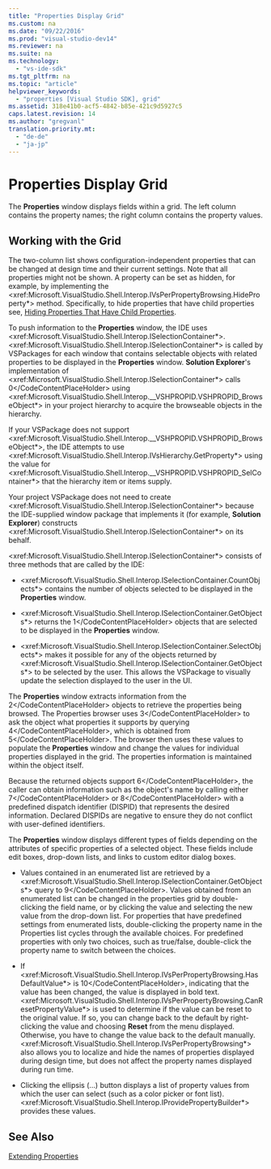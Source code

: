 ```yaml
---
title: "Properties Display Grid"
ms.custom: na
ms.date: "09/22/2016"
ms.prod: "visual-studio-dev14"
ms.reviewer: na
ms.suite: na
ms.technology: 
  - "vs-ide-sdk"
ms.tgt_pltfrm: na
ms.topic: "article"
helpviewer_keywords: 
  - "properties [Visual Studio SDK], grid"
ms.assetid: 318e41b0-acf5-4842-b85e-421c9d5927c5
caps.latest.revision: 14
ms.author: "gregvanl"
translation.priority.mt: 
  - "de-de"
  - "ja-jp"
---
```

# Properties Display Grid
The **Properties** window displays fields within a grid. The left column contains the property names; the right column contains the property values.  
  
## Working with the Grid  
 The two-column list shows configuration-independent properties that can be changed at design time and their current settings. Note that all properties might not be shown. A property can be set as hidden, for example, by implementing the \<xref:Microsoft.VisualStudio.Shell.Interop.IVsPerPropertyBrowsing.HideProperty*> method. Specifically, to hide properties that have child properties see, [Hiding Properties That Have Child Properties](../vs140/hiding-properties-that-have-child-properties.md).  
  
 To push information to the **Properties** window, the IDE uses \<xref:Microsoft.VisualStudio.Shell.Interop.ISelectionContainer*>. \<xref:Microsoft.VisualStudio.Shell.Interop.ISelectionContainer*> is called by VSPackages for each window that contains selectable objects with related properties to be displayed in the **Properties** window. **Solution Explorer**'s implementation of \<xref:Microsoft.VisualStudio.Shell.Interop.ISelectionContainer*> calls <CodeContentPlaceHolder>0\</CodeContentPlaceHolder> using \<xref:Microsoft.VisualStudio.Shell.Interop.__VSHPROPID.VSHPROPID_BrowseObject*> in your project hierarchy to acquire the browseable objects in the hierarchy.  
  
 If your VSPackage does not support \<xref:Microsoft.VisualStudio.Shell.Interop.__VSHPROPID.VSHPROPID_BrowseObject*>, the IDE attempts to use \<xref:Microsoft.VisualStudio.Shell.Interop.IVsHierarchy.GetProperty*> using the value for \<xref:Microsoft.VisualStudio.Shell.Interop.__VSHPROPID.VSHPROPID_SelContainer*> that the hierarchy item or items supply.  
  
 Your project VSPackage does not need to create \<xref:Microsoft.VisualStudio.Shell.Interop.ISelectionContainer*> because the IDE-supplied window package that implements it (for example, **Solution Explorer**) constructs \<xref:Microsoft.VisualStudio.Shell.Interop.ISelectionContainer*> on its behalf.  
  
 \<xref:Microsoft.VisualStudio.Shell.Interop.ISelectionContainer*> consists of three methods that are called by the IDE:  
  
-   \<xref:Microsoft.VisualStudio.Shell.Interop.ISelectionContainer.CountObjects*> contains the number of objects selected to be displayed in the **Properties** window.  
  
-   \<xref:Microsoft.VisualStudio.Shell.Interop.ISelectionContainer.GetObjects*> returns the <CodeContentPlaceHolder>1\</CodeContentPlaceHolder> objects that are selected to be displayed in the **Properties** window.  
  
-   \<xref:Microsoft.VisualStudio.Shell.Interop.ISelectionContainer.SelectObjects*> makes it possible for any of the objects returned by \<xref:Microsoft.VisualStudio.Shell.Interop.ISelectionContainer.GetObjects*> to be selected by the user. This allows the VSPackage to visually update the selection displayed to the user in the UI.  
  
 The **Properties** window extracts information from the <CodeContentPlaceHolder>2\</CodeContentPlaceHolder> objects to retrieve the properties being browsed. The Properties browser uses <CodeContentPlaceHolder>3\</CodeContentPlaceHolder> to ask the object what properties it supports by querying <CodeContentPlaceHolder>4\</CodeContentPlaceHolder>, which is obtained from <CodeContentPlaceHolder>5\</CodeContentPlaceHolder>. The browser then uses these values to populate the **Properties** window and change the values for individual properties displayed in the grid. The properties information is maintained within the object itself.  
  
 Because the returned objects support <CodeContentPlaceHolder>6\</CodeContentPlaceHolder>, the caller can obtain information such as the object's name by calling either <CodeContentPlaceHolder>7\</CodeContentPlaceHolder> or <CodeContentPlaceHolder>8\</CodeContentPlaceHolder> with a predefined dispatch identifier (DISPID) that represents the desired information. Declared DISPIDs are negative to ensure they do not conflict with user-defined identifiers.  
  
 The **Properties** window displays different types of fields depending on the attributes of specific properties of a selected object. These fields include edit boxes, drop-down lists, and links to custom editor dialog boxes.  
  
-   Values contained in an enumerated list are retrieved by a \<xref:Microsoft.VisualStudio.Shell.Interop.ISelectionContainer.GetObjects*> query to <CodeContentPlaceHolder>9\</CodeContentPlaceHolder>. Values obtained from an enumerated list can be changed in the properties grid by double-clicking the field name, or by clicking the value and selecting the new value from the drop-down list. For properties that have predefined settings from enumerated lists, double-clicking the property name in the Properties list cycles through the available choices. For predefined properties with only two choices, such as true/false, double-click the property name to switch between the choices.  
  
-   If \<xref:Microsoft.VisualStudio.Shell.Interop.IVsPerPropertyBrowsing.HasDefaultValue*> is <CodeContentPlaceHolder>10\</CodeContentPlaceHolder>, indicating that the value has been changed, the value is displayed in bold text. \<xref:Microsoft.VisualStudio.Shell.Interop.IVsPerPropertyBrowsing.CanResetPropertyValue*> is used to determine if the value can be reset to the original value. If so, you can change back to the default by right-clicking the value and choosing **Reset** from the menu displayed. Otherwise, you have to change the value back to the default manually. \<xref:Microsoft.VisualStudio.Shell.Interop.IVsPerPropertyBrowsing*> also allows you to localize and hide the names of properties displayed during design time, but does not affect the property names displayed during run time.  
  
-   Clicking the ellipsis (...) button displays a list of property values from which the user can select (such as a color picker or font list). \<xref:Microsoft.VisualStudio.Shell.Interop.IProvidePropertyBuilder*> provides these values.  
  
## See Also  
 [Extending Properties](../vs140/extending-properties.md)